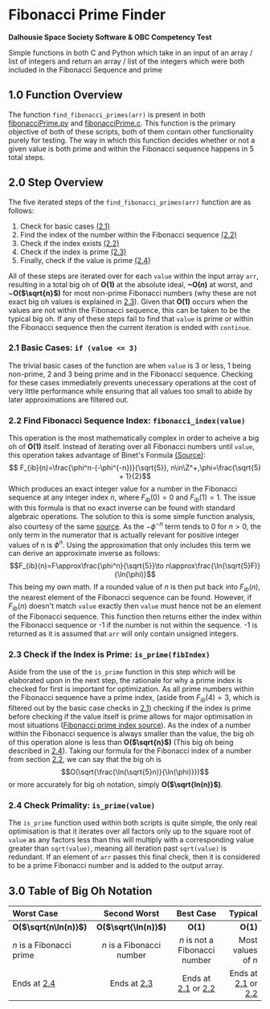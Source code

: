 # Fibonacci Prime Finder
**Dalhousie Space Society
Software & OBC Competency Test**

Simple functions in both C and Python which take in an input of an array / list of integers and return an array / list of the integers which were both included in the Fibonacci Sequence and prime

## 1.0 Function Overview
The function `find_fibonacci_primes(arr)` is present in both [fibonacciPrime.py](https://github.com/SolDroid/DSS-Fibonacci-Prime/blob/main/fibonacciPrime.py) and [fibonacciPrime.c](https://github.com/SolDroid/DSS-Fibonacci-Prime/blob/main/fibonacciPrime.c). This function is the primary objective of both of these scripts, both of them contain other functionality purely for testing. The way in which this function decides whether or not a given value is both prime and within the Fibonacci sequence happens in 5 total steps.

## 2.0 Step Overview
The five iterated steps of the `find_fibonacci_primes(arr)` function are as follows:
1. Check for basic cases [(2.1)](#21-basic-cases-if-value--3)
2. Find the index of the number within the Fibonacci sequence [(2.2)](#22-find-fibonacci-sequence-index-fibonacci_indexvalue)
3. Check if the index exists [(2.2)](#22-find-fibonacci-sequence-index-fibonacci_indexvalue)
4. Check if the index is prime [(2.3)](#23-check-if-the-index-is-prime-is_primefibindex)
5. Finally, check if the value is prime [(2.4)](#24-check-primality-is_primevalue)

All of these steps are iterated over for each `value` within the input array `arr`, resulting in a total big oh of **O(1)** at the absolute ideal, **~O($n$)** at worst, and ~**O($\sqrt{n}$)** for most non-prime Fibonacci numbers (why these are not exact big oh values is explained in [2.3](#23-check-if-the-index-is-prime-is_primefibindex)). Given that **O(1)** occurs when the values are not within the Fibonacci sequence, this can be taken to be the typical big oh. If any of these steps fail to find that `value` is prime or within the Fibonacci sequence then the current iteration is ended with `continue`.

### 2.1 Basic Cases: `if (value <= 3)`
The trivial basic cases of the function are when `value` is 3 or less, 1 being non-prime, 2 and 3 being prime and in the Fibonacci sequence. Checking for these cases immediately prevents unecessary operations at the cost of very little performance while ensuring that all values too small to abide by later approximations are filtered out.

### 2.2 Find Fibonacci Sequence Index: `fibonacci_index(value)`
This operation is the most mathematically complex in order to acheive a big oh of **O(1)** itself. Instead of iterating over all Fibonacci numbers until `value`, this operation takes advantage of Binet's Formula [(Source)](https://r-knott.surrey.ac.uk/Fibonacci/fibFormula.html#section1):
$$ F_{ib}(n)=\frac{\phi^n-(-\phi^{-n})}{\sqrt{5}}, n\in\Z^+,\phi=\frac{\sqrt{5} + 1}{2}$$
Which produces an exact integer value for a number in the Fibonacci sequence at any integer index $n$, where $F_{ib}(0)=0$ and $F_{ib}(1)=1$. The issue with this formula is that no exact inverse can be found with standard algebraic operations. The solution to this is some simple function analysis, also courtesy of the same [source](https://r-knott.surrey.ac.uk/Fibonacci/fibFormula.html#section1). As the $-\phi^{-n}$ term tends to 0 for $n>0$, the only term in the numerator that is actually relevant for positive integer values of n is $\phi^n$. Using the approximation that only includes this term we can derive an approximate inverse as follows:
$$F_{ib}(n)=F\approx\frac{\phi^n}{\sqrt{5}}\to n\approx\frac{\ln(\sqrt{5}F)}{\ln(\phi)}$$
This being my own math. If a rounded value of $n$ is then put back into $F_{ib}(n)$, the nearest element of the Fibonacci sequence can be found. However, if $F_{ib}(n)$ doesn't match `value` exactly then `value` must hence not be an element of the Fibonacci sequence. This function then returns either the index within the Fibonacci sequence or -1 if the number is not within the sequence. -1 is returned as it is assumed that `arr` will only contain unsigned integers.

### 2.3 Check if the Index is Prime: `is_prime(fibIndex)`
Aside from the use of the `is_prime` function in this step which will be elaborated upon in the next step, the rationale for why a prime index is checked for first is important for optimization. As all prime numbers within the Fibonacci sequence have a prime index, (aside from $F_{ib}(4)=3$, which is filtered out by the basic case checks in [2.1](#21-basic-cases-if-value--3)) checking if the index is prime before checking if the value itself is prime allows for major optimisation in most situations ([Fibonacci prime index source](https://proofwiki.org/wiki/Fibonacci_Prime_has_Prime_Index_except_for_3)). As the index of a number within the Fibonacci sequence is always smaller than the value, the big oh of this operation alone is less than **O($\sqrt{n}$)** (This big oh being described in [2.4](#24-check-primality-is_primevalue)). Taking our formula for the Fibonacci index of a number from section [2.2](#22-find-fibonacci-sequence-index-fibonacci_indexvalue), we can say that the big oh is
$$O(\sqrt{\frac{\ln(\sqrt{5}n)}{\ln(\phi)}})$$
or more accurately for big oh notation, simply **O($\sqrt{ln(n)}$)**.

### 2.4 Check Primality: `is_prime(value)`
The `is_prime` function used within both scripts is quite simple, the only real optimisation is that it iterates over all factors only up to the square root of `value` as any factors less than this will multiply with a corresponding value greater than `sqrt(value)`, meaning all iteration past `sqrt(value)` is redundant. If an element of `arr` passes this final check, then it is considered to be a prime Fibonacci number and is added to the output array.

## 3.0 Table of Big Oh Notation
|Worst Case|Second Worst|Best Case|Typical|
|:---------|:----------:|:-----:|--------:|
|**O($\sqrt{n\ln(n)}$)**|**O($\sqrt{\ln(n)}$)**|**O(1)**|**O(1)**|
|$n$ is a Fibonacci prime|$n$ is a Fibonacci number|$n$ is not a Fibonacci number|Most values of $n$|
|Ends at [2.4](#24-check-primality-is_primevalue)|Ends at [2.3](#23-check-if-the-index-is-prime-is_primefibindex)|Ends at [2.1](#21-basic-cases-if-value--3) or [2.2](#22-find-fibonacci-sequence-index-fibonacci_indexvalue)|Ends at [2.1](#21-basic-cases-if-value--3) or [2.2](#22-find-fibonacci-sequence-index-fibonacci_indexvalue)|